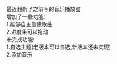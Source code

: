 最近翻新了之前写的音乐播放器<br>
增加了一些功能:<br>
  1.能够自主删除歌曲<br>
  2.进度条可以拖动<br>
未完成功能:<br>
  1.自选主题(老版本可以自选,新版本还未实现)<br>
  2.添加音乐<br>
